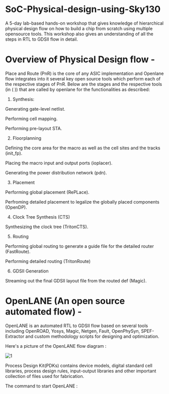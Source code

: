 # SoC-Physical-design-using-Sky130
 A 5-day lab-based hands-on workshop that gives knowledge of hierarchical physical design flow on how to build a chip from scratch using multiple opensource tools. This workshop also gives an understanding of all the steps in RTL to GDSII flow in detail.

# Overview of Physical Design flow -

Place and Route (PnR) is the core of any ASIC implementation and Openlane flow integrates into it several key open source tools which perform each of the respective stages of PnR. Below are the stages and the respective tools (in ( )) that are called by openlane for the functionalities as described:

1. Synthesis:

 Generating gate-level netlist.

 Performing cell mapping.

 Performing pre-layout STA.

2. Floorplanning

 Defining the core area for the macro as well as the cell sites and the tracks (init_fp).
 
 Placing the macro input and output ports (ioplacer).
 
 Generating the power distribution network (pdn).

3. Placement
 
 Performing global placement (RePLace).
 
 Perfroming detailed placement to legalize the globally placed components (OpenDP).

4. Clock Tree Synthesis (CTS)

 Synthesizing the clock tree (TritonCTS).

5. Routing
 
 Performing global routing to generate a guide file for the detailed router (FastRoute).
 
 Performing detailed routing (TritonRoute)

6. GDSII Generation
 
 Streaming out the final GDSII layout file from the routed def (Magic).

# OpenLANE (An open source automated flow) - 

OpenLANE is an automated RTL to GDSII flow based on several tools including OpenROAD, Yosys, Magic, Netgen, Fault, OpenPhySyn, SPEF-Extractor and custom methodology scripts for designing and optimization.

Here's a picture of the OpenLANE flow diagram :

![1](https://user-images.githubusercontent.com/92804006/144555026-cb198c0d-db4b-4b9d-8c57-f472cd7cbfb0.jpg)

Process Design Kit(PDKs) contains device models, digital standard cell libraries, process design rules, input-output libraries and other important collection of files used for fabrication.

The command to start OpenLANE : 





